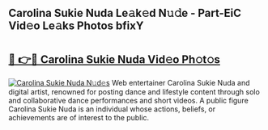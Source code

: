 ## Carolina Sukie Nuda Le𝚊k𝚎d N𝚞𝚍e - Part-EiC Vid𝚎o Le𝚊ks Photos bfixY

# <h2><a href="http://fbeqhx.evod.top/?m=Carolina+Sukie+Nuda">🔗 👉🔴 Carolina Sukie Nuda Vid𝚎o Ph𝚘t𝚘s</a></h2>

[![Carolina Sukie Nuda N𝚞d𝚎s](https://i.imgur.com/8V9OHl7.gif)](http://fbeqhx.evod.top/?m=Carolina+Sukie+Nuda)
Web entertainer Carolina Sukie Nuda and digital artist, renowned for posting dance and lifestyle content through solo and collaborative dance performances and short videos. A public figure Carolina Sukie Nuda is an individual whose actions, beliefs, or achievements are of interest to the public. 
